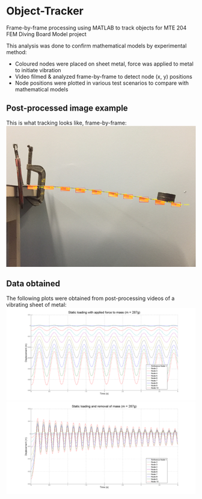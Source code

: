 # Object-Tracker
Frame-by-frame processing using MATLAB to track objects for MTE 204 FEM Diving Board Model project

This analysis was done to confirm mathematical models by experimental method:
- Coloured nodes were placed on sheet metal, force was applied to metal to initiate vibration
- Video filmed & analyzed frame-by-frame to detect node (x, y) positions
- Node positions were plotted in various test scenarios to compare with mathematical models

## Post-processed image example
This is what tracking looks like, frame-by-frame:
![post-image](https://raw.githubusercontent.com/mihai93/Object-Tracker/master/post1.png)

## Data obtained
The following plots were obtained from post-processing videos of a vibrating sheet of metal:
![post-image](https://raw.githubusercontent.com/mihai93/Object-Tracker/master/post3.png)
![post-image](https://raw.githubusercontent.com/mihai93/Object-Tracker/master/post4.png)
